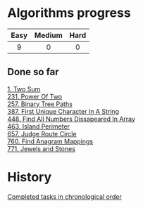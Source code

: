# Algorithms progress
| Easy | Medium | Hard |
|:----:|:------:|:----:|
|9     | 0      | 0    |   

## Done so far
[1. Two Sum](Arrays/1.Two_Sum/)  
[231. Power Of Two](Maths/231.Power_Of_Two/)  
[257. Binary Tree Paths](Trees/257.Binary_Tree_Paths/)  
[387. First Unique Character In A String](Strings/387.First_Unique_Character_In_A_String/)  
[448. Find All Numbers Dissapeared In Array](Arrays/448.Find_All_Numbers_Dissapeared_In_Array/)  
[463. Island Perimeter](Arrays/463.Island_Perimeter/)  
[657. Judge Route Circle](Strings/657.Judge_Route_Circle/)  
[760. Find Anagram Mappings](Arrays/760.Find_Anagram_Mappings/)  
[771. Jewels and Stones](Strings/771.Jewels_and_Stones/)  

# History
[Completed tasks in chronological order](history.md)